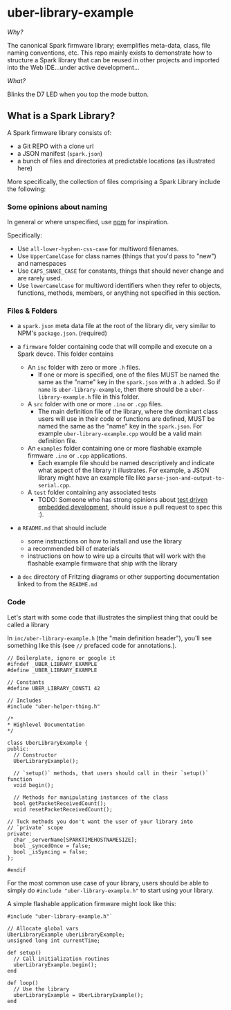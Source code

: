 uber-library-example
====================

_Why?_

The canonical Spark firmware library; exemplifies meta-data, class, file naming conventions, etc.  This repo mainly exists to demonstrate how to structure a Spark library that can be reused in other projects and imported into the Web IDE...under active development...

_What?_

Blinks the D7 LED when you top the mode button.

## What is a Spark Library?

A Spark firmware library consists of:

  - a Git REPO with a clone url
  - a JSON manifest (`spark.json`)
  - a bunch of files and directories at predictable locations (as illustrated here)

More specifically, the collection of files comprising a Spark Library include the following:

### Some opinions about naming

In general or where unspecified, use [npm](https://www.npmjs.org/doc/misc/npm-coding-style.html) for inspiration.

Specifically:

- Use `all-lower-hyphen-css-case` for multiword filenames.
- Use `UpperCamelCase` for class names (things that you'd pass to "new") and namespaces
- Use `CAPS_SNAKE_CASE` for constants, things that should never change and are rarely used.
- Use `lowerCamelCase` for multiword identifiers when they refer to objects, functions, methods, members, or anything not specified in this section.

### Files & Folders

- a `spark.json` meta data file at the root of the library dir, very similar to NPM's `package.json`. (required)

- a `firmware` folder containing code that will compile and execute on a Spark devce. This folder contains
  - An `inc` folder with zero or more `.h` files.
    - If one or more is specified, one of the files MUST be named the same as the "name" key in the `spark.json` with a `.h` added. So if `name` is `uber-library-example`, then there should be a `uber-library-example.h` file in this folder.
  - A `src` folder with one or more `.ino` or `.cpp` files.
    - The main definition file of the library, where the dominant class users will use in their code or functions are defined, MUST be named the same as the "name" key in the `spark.json`. For example `uber-library-example.cpp` would be a valid main definition file.
  - An `examples` folder containing one or more flashable example firmware `.ino` or `.cpp` applications.
    - Each example file should be named descriptively and indicate what aspect of the library it illustrates. For example, a JSON library might have an example file like `parse-json-and-output-to-serial.cpp`.
  - A `test` folder containing any associated tests
    - TODO: Someone who has strong opinions about [test driven embedded development](http://pragprog.com/book/jgade/test-driven-development-for-embedded-c), should issue a pull request to spec this :).
- a `README.md` that should include 
  - some instructions on how to install and use the library
  - a recommended bill of materials
  - instructions on how to wire up a circuits that will work with the flashable example firmware that ship with the library

- a `doc` directory of Fritzing diagrams or other supporting documentation linked to from the `README.md`

### Code

Let's start with some code that illustrates the simpliest thing that could be called a library

In `inc/uber-library-example.h` (the "main definition header"), you'll see something like this (see `//` prefaced code for annotations.).

    // Boilerplate, ignore or google it
    #ifndef _UBER_LIBRARY_EXAMPLE
    #define _UBER_LIBRARY_EXAMPLE

    // Constants
    #define UBER_LIBRARY_CONST1 42

    // Includes
    #include "uber-helper-thing.h"

    /*
    * Highlevel Documentation
    */

    class UberLibraryExample {
    public:
      // Constructor
      UberLibraryExample();

      // `setup()` methods, that users should call in their `setup()` function
      void begin();

      // Methods for manipulating instances of the class
      bool getPacketReceivedCount();
      void resetPacketReceivedCount();

    // Tuck methods you don't want the user of your library into
    // `private` scope
    private:
      char _serverName[SPARKTIMEHOSTNAMESIZE];
      bool _syncedOnce = false;
      bool _isSyncing = false;
    };

    #endif

For the most common use case of your library, users should be able to simply do `#include "uber-library-example.h"` to start using your library.

A simple flashable application firmware might look like this:

    #include "uber-library-example.h"`

    // Allocate global vars
    UberLibraryExample uberLibraryExample;
    unsigned long int currentTime;

    def setup()
      // Call initialization routines
      uberLibraryExample.begin();
    end

    def loop()
      // Use the library
      uberLibraryExample = UberLibraryExample();
    end

